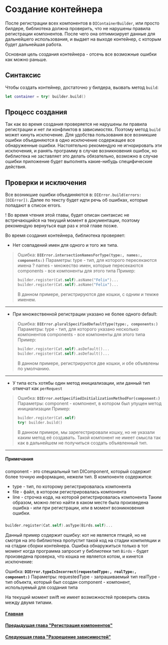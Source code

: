 # Создание контейнера

После регистрации всех компонентов в `DIContainerBuilder`, или просто билдере, библиотека должна проверить, что не нарушены правила регистрации компонентов. После чего она оптимизирует данные для дальнейшего использования, и выдает на выходе контейнер, с которым будет дальнейшая работа.

Основная цель создания контейнера - отсечь все возможные ошибки как можно раньше. 

## Синтаксис
Чтобы создать контейнер, достаточно у билдера, вызвать метод `build`:
```Swift
let container = try! builder.build()
```

## Процесс создания

Так как во время создания проверяется не нарушены ли правила регистрации и нет ли конфликтов в зависимостях. Поэтому метод `build` может кинуть исключение. Для удобства пользования все возникшие ошибки объединяются в одно исключение содержащее все обнаруженные ошибки.
Настоятельно рекомендую не игнорировать эти исключения, и ранять программу в случае возникновения ошибок, но библиотека не заставляет это делать обязательно, возможно в случае ошибки приложение будет выполнять какие-нибудь специфические действия.


## Проверки и исключения
Все возникшие ошибки объединяются в: `DIError.build(errors: [DIError])`. Далее по тексту будет идти речь об ошибках, которые попадают в список errors.

! Во время чтения этой главы, будет описан синтаксис не встречающийся на текущий момент в документации, поэтому рекомендую вернуться еще раз к этой главе позже.

Во время создания контейнера, библиотека проверяет:
* Нет совпадений имен для одного и того же типа.
> Ошибка: **`DIError.intersectionNamesForType(type:, names:, components:)`**
> Параметры: type - тип, для которого пересекаются имена
?            names - множество имен, которые пересекаются
>            components - все компоненты для этого типа
> Пример:
> ```Swift
> builder.register(Cat.self).asName("Felix")...
> builder.register(Cat.self).asName("Felix")...
> ```
> В данном примере, регистрируются две кошки, с одним и темже именем.
***

* При множественной регистрации указано не более одного default:
> Ошибка: **`DIError.pluralSpecifiedDefaultType(type:, components:)`**
> Параметры: type - тип, для которого указано несколько компонентов
>            components - все компоненты для этого типа 
> Пример:
> ```Swift
> builder.register(Cat.self).asDefault()...
> builder.register(Cat.self).asDefault()...
> ```
> В данном примере, регистрируются две кошки, и обе объявлены по умолчанию.
***

* У типа есть хотябы один метод инициализации, или данный тип отмечат как `perRequest`
> Ошибка: **`DIError.notSpecifiedInitializationMethodFor(component:)`**
> Параметры: component - компонент, в котором был упущен метод инициализации
> Пример:
> ```Swift
> builder.register(Cat.self)
> try! builder.build()
> ```
> В данном примере, мы зарегестрировали кошку, но не указали каким метод её создавать. Такой компонент не имеет смысла так как в дальнейшем не получиться создать объявленный тип.
***


#### Примечания
##### 
component - это специальный тип DIComponent, который содержит более точную информацию, нежели тип. 
В компоненте содержится:
* type - тип, по которому регистрировалась компонента
* file - файл, в котором регистрировалась компонента
* line - строчка кода, на которой регистрировалась компонента
Таким образом, можно легко найти в каком месте была произведена ошибка - или при регистрации, или в момент возникновения ошибки.

#####
```Swift
builder.register(Cat.self).asType(Birds.self)...
``` 
Данный пример содержит ошибку: кот не является птицей, но не смотря на это библиотека пропустит такой код на стадии компиляции и на стадии сборки контейнера.
Ошибка обнаружиться только в тот момент когда программа запросит у библиотеки тип `Birds` - будет произведена проверка, что кошка не является котом, и кинется исключение: 

Ошибка: **`DIError.typeIsIncorrect(requestedType:, realType:, component:)`**
Параметры: requestedType - запрашиваемый тип
           realType - тип объекта, который был создан
           component - компонент, используемый для создания типа

На текущий момент swift не имеет возможностей проверить связь между двумя типами.


#### [Главная](main.md)
#### [Предыдущая глава "Регистрация компонентов"](registration.md)
#### [Следующая глава "Разрешение зависимостей"](resolve.md)
